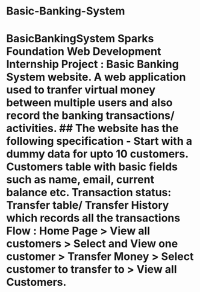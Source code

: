 # Basic-Banking-System
# BasicBankingSystem Sparks Foundation Web Development Internship Project : Basic Banking System website.  A web application used to tranfer virtual money between multiple users and also record the banking transactions/ activities.  ## The website has the following specification -   Start with a dummy data for upto 10 customers.   Customers table with basic fields such as name, email, current balance etc.  Transaction status:  Transfer table/ Transfer History which records all the transactions  Flow : Home Page > View all customers > Select and View one customer > Transfer Money > Select customer to transfer to > View all Customers.
